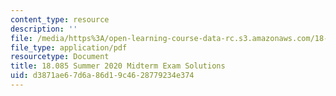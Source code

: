 ```yaml
---
content_type: resource
description: ''
file: /media/https%3A/open-learning-course-data-rc.s3.amazonaws.com/18-085-computational-science-and-engineering-i-summer-2020/d3871ae67d6a86d19c4628779234e374_MIT18_085Summer20_mid_sol.pdf
file_type: application/pdf
resourcetype: Document
title: 18.085 Summer 2020 Midterm Exam Solutions
uid: d3871ae6-7d6a-86d1-9c46-28779234e374
---
```

